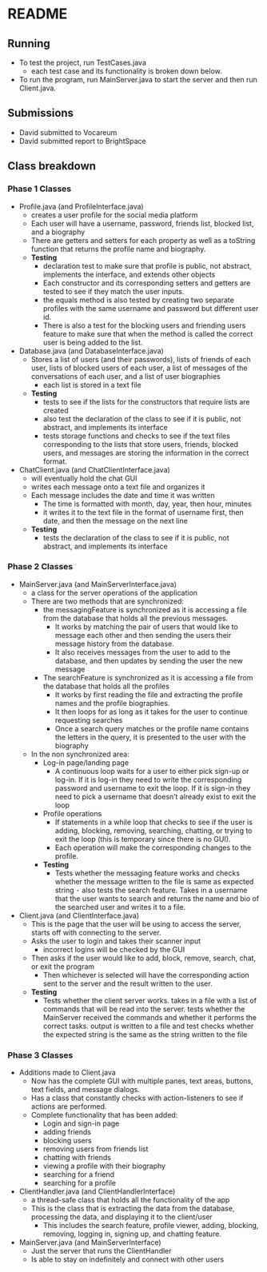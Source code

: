 # README
## Running
- To test the project, run TestCases.java
	- each test case and its functionality is broken down below.
- To run the program, run MainServer.java to start the server and then run Client.java.
## Submissions
- David submitted to Vocareum
- David submitted report to BrightSpace
## Class breakdown
### Phase 1 Classes
- Profile.java (and ProfileInterface.java)
	- creates a user profile for the social media platform
	- Each user will have a username, password, friends list, blocked list, and a biography
	- There are getters and setters for each property as well as a toString function that returns the profile name and biography.
	- **Testing**
		- declaration test to make sure that profile is public, not abstract, implements the interface, and extends other objects
		- Each constructor and its corresponding setters and getters are tested to see if they match the user inputs.
		- the equals method is also tested by creating two separate profiles with the same username and password but different user id.
		- There is also a test for the blocking users and friending users feature to make sure that when the method is called the correct user is being added to the list.
- Database.java (and DatabaseInterface.java)
	- Stores a list of users (and their passwords), lists of friends of each user, lists of blocked users of each user, a list of messages of the conversations of each user, and a list of user biographies
		- each list is stored in a text file
	- **Testing**
		- tests to see if the lists for the constructors that require lists are created
		- also test the declaration of the class to see if it is public, not abstract, and implements its interface
  		- tests storage functions and checks to see if the text files corresponding to the lists that store users, friends, blocked users, and messages are storing the information in the correct format.
- ChatClient.java (and ChatClientInterface.java)
	- will eventually hold the chat GUI
	- writes each message onto a text file and organizes it 
	- Each message includes the date and time it was written
		- The time is formatted with month, day, year, then hour, minutes
		- it writes it to the text file in the format of username first, then date, and then the message on the next line
	- **Testing**
		- tests the declaration of the class to see if it is public, not abstract, and implements its interface
### Phase 2 Classes
- MainServer.java (and MainServerInterface.java)
	- a class for the server operations of the application
	- There are two methods that are synchronized:
		- the messagingFeature is synchronized as it is accessing a file from the database that holds all the previous messages.
			- It works by matching the pair of users that would like to message each other and then sending the users their message history from the database.
			- It also receives messages from the user to add to the database, and then updates by sending the user the new message
		- The searchFeature is synchronized as it is accessing a file from the database that holds all the profiles
			- It works by first reading the file and extracting the profile names and the profile biographies. 
			- It then loops for as long as it takes for the user to continue requesting searches
			- Once a search query matches or the profile name contains the letters in the query, it is presented to the user with the biography
	- In the non synchronized area:
		- Log-in page/landing page
			- A continuous loop waits for a user to either pick sign-up or log-in. If it is log-in they need to write the corresponding password and username to exit the loop. If it is sign-in they need to pick a username that doesn’t already exist to exit the loop
		- Profile operations
			- If statements in a while loop that checks to see if the user is adding, blocking, removing, searching, chatting, or trying to exit the loop (this is temporary since there is no GUI).
			- Each operation will make the corresponding changes to the profile.
		- **Testing**
			- Tests whether the messaging feature works and checks whether the message written to the file is same as expected string ⁃ also tests the search feature. Takes in a username that the user wants to search and returns the name and bio of the searched user and writes it to a file. 
- Client.java (and ClientInterface.java)
	- This is the page that the user will be using to access the server, starts off with connecting to the server.
	- Asks the user to login and takes their scanner input
		- incorrect logins will be checked by the GUI
	- Then asks if the user would like to add, block, remove, search, chat, or exit the program
		- Then whichever is selected will have the corresponding action sent to the server and the result written to the user.
	- **Testing**
		- Tests whether the client server works. takes in a file with a list of commands that will be read into the server. tests whether the MainServer received the commands and whether it performs the correct tasks. output is written to a file and test checks whether the expected string is the same as the string written to the file
### Phase 3 Classes
- Additions made to Client.java
	- Now has the complete GUI with multiple panes, text areas, buttons, text fields, and message dialogs. 
	- Has a class that constantly checks with action-listeners to see if actions are performed. 
	- Complete functionality that has been added:
		- Login and sign-in page
		- adding friends
		- blocking users
		- removing users from friends list
		- chatting with friends
		- viewing a profile with their biography
		- searching for a friend 
		- searching for a profile 
- ClientHandler.java (and ClientHandlerInterface)
	- a thread-safe class that holds all the functionality of the app
	- This is the class that is extracting the data from the database, processing the data, and displaying it to the client/user
		- This includes the search feature, profile viewer, adding, blocking, removing, logging in, signing up, and chatting feature.
- MainServer.java (and MainServerInterface)
	- Just the server that runs the ClientHandler
	- Is able to stay on indefinitely and connect with other users
